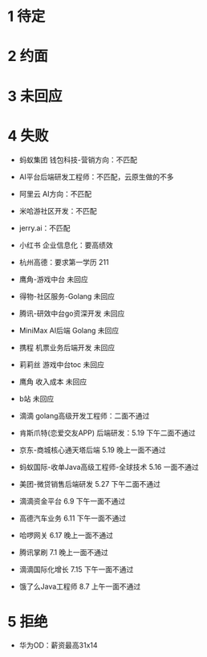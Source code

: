 # 1 待定

# 2 约面

# 3 未回应

# 4 失败
- 蚂蚁集团 钱包科技-营销方向：不匹配
- AI平台后端研发工程师：不匹配，云原生做的不多
- 阿里云 AI方向：不匹配
- 米哈游社区开发：不匹配
- jerry.ai：不匹配
- 小红书 企业信息化：要高绩效
- 杭州高德：要求第一学历 211
- 鹰角-游戏中台 未回应
- 得物-社区服务-Golang 未回应
- 腾讯-研效中台go资深开发 未回应
- MiniMax AI后端 Golang 未回应
- 携程 机票业务后端开发 未回应
- 莉莉丝 游戏中台toc 未回应
- 鹰角 收入成本 未回应
- b站 未回应

- 滴滴 golang高级开发工程师：二面不通过
- 肯斯爪特(恋爱交友APP) 后端研发：5.19 下午二面不通过
- 京东-商城核心通天塔后端 5.19 晚上一面不通过
- 蚂蚁国际-收单Java高级工程师-全球技术 5.16 一面不通过
- 美团-微贷销售后端研发 5.27 下午二面不通过
- 滴滴资金平台 6.9 下午一面不通过
- 高德汽车业务 6.11 下午一面不通过
- 哈啰网关 6.17 晚上一面不通过
- 腾讯掌刷 7.1 晚上一面不通过
- 滴滴国际化增长 7.15 下午一面不通过
- 饿了么Java工程师 8.7 上午一面不通过

# 5 拒绝
- 华为OD：薪资最高31x14